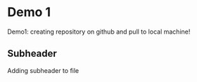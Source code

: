 # Demo 1

Demo1: creating repository on github and pull to local machine!

## Subheader

Adding subheader to file